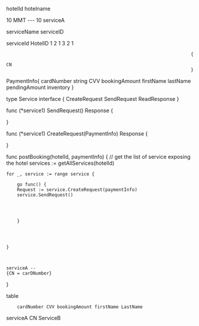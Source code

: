 


hotelId hotelname




10 MMT   ---   10 serviceA
               






serviceName serviceID





serviceId HotelID
1   2
1   3
2   1


                                                                         {
                                                                             CN
                                                                         }
PaymentInfo{
    cardNumber string
    CVV 
    bookingAmount
    firstName
    lastName
    pendingAmount
    inventory
}


type Service interface {
    CreateRequest
    SendRequest
    ReadResponse
}

func (*service1) SendRequest() Response {

}

func (*service1) CreateRequest(PaymentInfo) Response {

}




func postBooking(hotelId, paymentInfo) {
    // get the list of service exposing the hotel 
         services := getAllServices(hotelId)

    for _, service := range service {

        go func() {
        Request := service.CreateRequest(paymentInfo)
        service.SendRequest()




        }




    }



    serviceA --
    {CN = carDNumber}

}







table 

        cardNumber CVV bookingAmount firstName LastName
serviceA  CN
ServiceB





